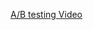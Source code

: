 [A/B testing Video](https://drive.google.com/file/d/1g3TtxZc80Qosk0YPz9HUdJ6E9pcRgAgv/view?usp=sharing)
